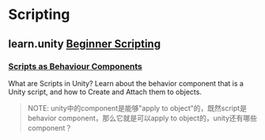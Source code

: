# Scripting



## learn.unity [Beginner Scripting](https://learn.unity.com/project/beginner-gameplay-scripting/?tab=overview)

### [Scripts as Behaviour Components](https://learn.unity.com/tutorial/scripts-as-behaviour-components?uv=2019.3&projectId=5c8920b4edbc2a113b6bc26a#)

What are Scripts in Unity? Learn about the behavior component that is a Unity script, and how to Create and Attach them to objects.

> NOTE: unity中的component是能够"apply to object"的，既然script是behavior component，那么它就是可以apply to object的，unity还有哪些component？